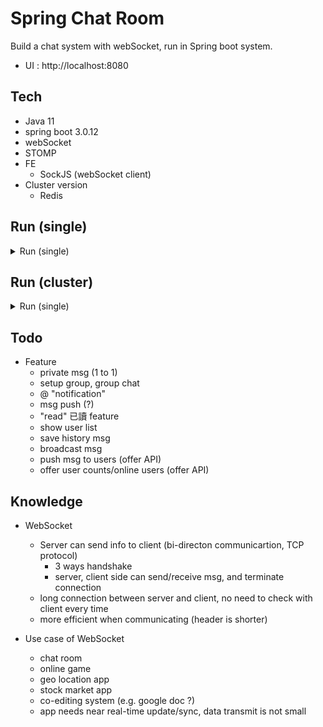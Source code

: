 # Spring Chat Room

Build a chat system with webSocket, run in Spring boot system.

- UI : http://localhost:8080

## Tech
- Java 11
- spring boot 3.0.12
- webSocket
- STOMP
- FE
  - SockJS (webSocket client)
- Cluster version
    - Redis

## Run (single)

<details>
<summary>Run (single)</summary>

```bash
# compile
mvn package -DskipTests
# run app
java -jar target/springChatRoom-0.0.1-SNAPSHOT.jar
```
</details>

## Run (cluster)

<details>
<summary>Run (single)</summary>

```bash

# install redis
# https://github.com/yennanliu/utility_shell/blob/master/redis/install_redis_mac.sh

# run redis
brew services start redis
# test (local)
redis-cli ping
# to the redis shell (local)
redis-cli

# compile
mvn package -DskipTests
# run app
java -jar target/springChatRoom-0.0.1-SNAPSHOT.jar
```
</details>

## Todo
- Feature
  - private msg (1 to 1)
  - setup group, group chat
  - @ "notification"
  - msg push (?)
  - "read" 已讀 feature
  - show user list
  - save history msg
  - broadcast msg
  - push msg to users (offer API)
  - offer user counts/online users (offer API)

## Knowledge

- WebSocket
	- Server can send info to client (bi-directon communicartion, TCP protocol)
		- 3 ways handshake
		- server, client side can send/receive msg, and terminate connection
	- long connection between server and client, no need to check with client every time
	- more efficient when communicating (header is shorter)

- Use case of WebSocket
	- chat room
	- online game
	- geo location app
	- stock market app
	- co-editing system (e.g. google doc ?)
	- app needs near real-time update/sync, data transmit is not small